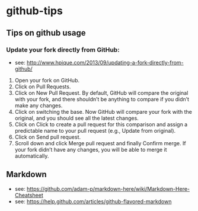 github-tips
===========

## Tips on github usage

### Update your fork directly from GitHub:

- see: http://www.hpique.com/2013/09/updating-a-fork-directly-from-github/

1. Open your fork on GitHub.
2. Click on Pull Requests.
3. Click on New Pull Request. By default, GitHub will compare the original with your fork, and there shouldn’t be anything to compare if you didn’t make any changes.
4. Click on switching the base. Now GitHub will compare your fork with the original, and you should see all the latest changes.
5. Click on Click to create a pull request for this comparison and assign a predictable name to your pull request (e.g., Update from original).
6. Click on Send pull request.
7. Scroll down and click Merge pull request and finally Confirm merge. If your fork didn’t have any changes, you will be able to merge it automatically.

## Markdown

- see: https://github.com/adam-p/markdown-here/wiki/Markdown-Here-Cheatsheet
- see: https://help.github.com/articles/github-flavored-markdown

